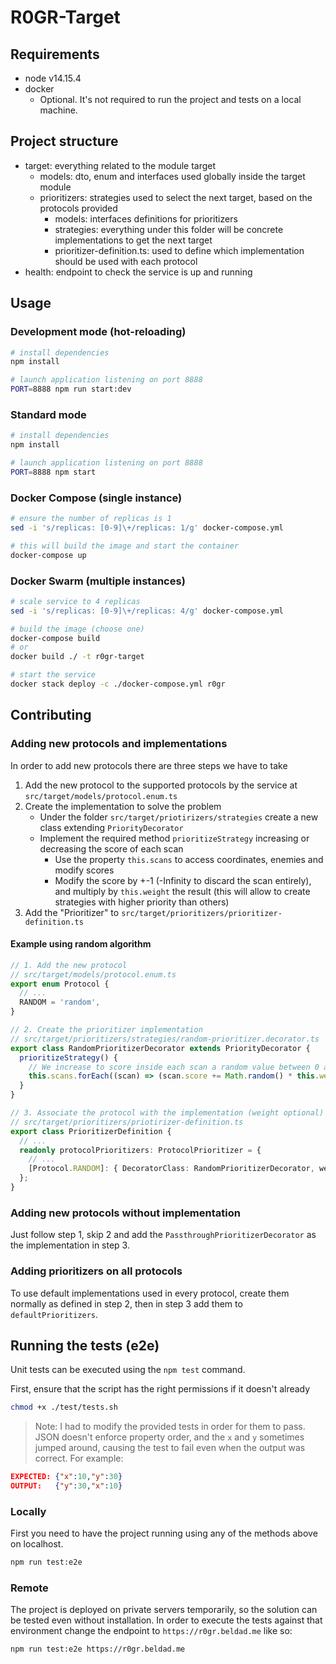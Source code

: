 # R0GR-Target

## Requirements

- node v14.15.4
- docker
  - Optional. It's not required to run the project and tests on a local machine.

## Project structure

- target: everything related to the module target
  - models: dto, enum and interfaces used globally inside the target module
  - prioritizers: strategies used to select the next target, based on the protocols provided
    - models: interfaces definitions for prioritizers
    - strategies: everything under this folder will be concrete implementations to get the next target
    - prioritizer-definition.ts: used to define which implementation should be used with each protocol
- health: endpoint to check the service is up and running

## Usage

### Development mode (hot-reloading)

```bash
# install dependencies
npm install

# launch application listening on port 8888
PORT=8888 npm run start:dev
```

### Standard mode

```bash
# install dependencies
npm install

# launch application listening on port 8888
PORT=8888 npm start
```

### Docker Compose (single instance)

```bash
# ensure the number of replicas is 1
sed -i 's/replicas: [0-9]\+/replicas: 1/g' docker-compose.yml

# this will build the image and start the container
docker-compose up
```

### Docker Swarm (multiple instances)

```bash
# scale service to 4 replicas
sed -i 's/replicas: [0-9]\+/replicas: 4/g' docker-compose.yml

# build the image (choose one)
docker-compose build
# or
docker build ./ -t r0gr-target

# start the service
docker stack deploy -c ./docker-compose.yml r0gr
```

## Contributing

### Adding new protocols and implementations

In order to add new protocols there are three steps we have to take

1. Add the new protocol to the supported protocols by the service at `src/target/models/protocol.enum.ts`
2. Create the implementation to solve the problem
    - Under the folder `src/target/priotirizers/strategies` create a new class extending `PriorityDecorator`
    - Implement the required method `prioritizeStrategy` increasing or decreasing the score of each scan
      - Use the property `this.scans` to access coordinates, enemies and modify scores
      - Modify the score by +-1 (-Infinity to discard the scan entirely), and multiply by `this.weight` the result
        (this will allow to create strategies with higher priority than others)
3. Add the "Prioritizer" to `src/target/prioritizers/prioritizer-definition.ts`

#### Example using random algorithm

```typescript
// 1. Add the new protocol
// src/target/models/protocol.enum.ts
export enum Protocol {
  // ...
  RANDOM = 'random',
}
```

```typescript
// 2. Create the prioritizer implementation
// src/target/prioritizers/strategies/random-prioritizer.decorator.ts
export class RandomPrioritizerDecorator extends PriorityDecorator {
  prioritizeStrategy() {
    // We increase to score inside each scan a random value between 0 and 1 and multiplied the result by the weight
    this.scans.forEach((scan) => (scan.score += Math.random() * this.weight));
  }
}
```

```typescript
// 3. Associate the protocol with the implementation (weight optional)
// src/target/prioritizers/priotirizer-definition.ts
export class PrioritizerDefinition {
  // ...
  readonly protocolPrioritizers: ProtocolPrioritizer = {
    // ...
    [Protocol.RANDOM]: { DecoratorClass: RandomPrioritizerDecorator, weight: 0.5 },
  };
}
```

### Adding new protocols without implementation

Just follow step 1, skip 2 and add the `PassthroughPrioritizerDecorator` as the implementation in step 3.

### Adding prioritizers on all protocols

To use default implementations used in every protocol, create them normally as defined in step 2,
then in step 3 add them to `defaultPrioritizers`.

## Running the tests (e2e)

Unit tests can be executed using the `npm test` command.

First, ensure that the script has the right permissions if it doesn't already
```bash
chmod +x ./test/tests.sh
```

> Note: I had to modify the provided tests in order for them to pass.
> JSON doesn't enforce property order, and the `x` and `y` sometimes jumped around, causing the test to fail
> even when the output was correct. For example:
```json
EXPECTED: {"x":10,"y":30}
OUTPUT:   {"y":30,"x":10}
```

### Locally

First you need to have the project running using any of the methods above on localhost.

```bash
npm run test:e2e
```

### Remote

The project is deployed on private servers temporarily, so the solution can be tested even without installation.
In order to execute the tests against that environment change the endpoint to `https://r0gr.beldad.me` like so:

```bash
npm run test:e2e https://r0gr.beldad.me
```
